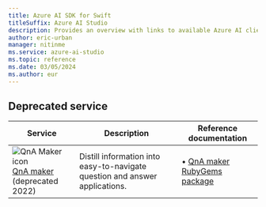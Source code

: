 ```yaml
---
title: Azure AI SDK for Swift
titleSuffix: Azure AI Studio
description: Provides an overview with links to available Azure AI client libraries and packages for Swift.
author: eric-urban
manager: nitinme
ms.service: azure-ai-studio
ms.topic: reference
ms.date: 03/05/2024
ms.author: eur
---
```


## Deprecated service

| Service | Description | Reference documentation |
| --- | --- | --- |
| ![QnA Maker icon](~/reusable-content/ce-skilling/azure/media/ai-services/luis.svg) [QnA maker](../../../qnamaker/index.yml)<br>(deprecated 2022)  | Distill information into easy-to-navigate question and answer applications. | &bullet;&NonBreakingSpace;[QnA maker RubyGems package](https://rubygems.org/gems/azure_cognitiveservices_qnamaker)  |
